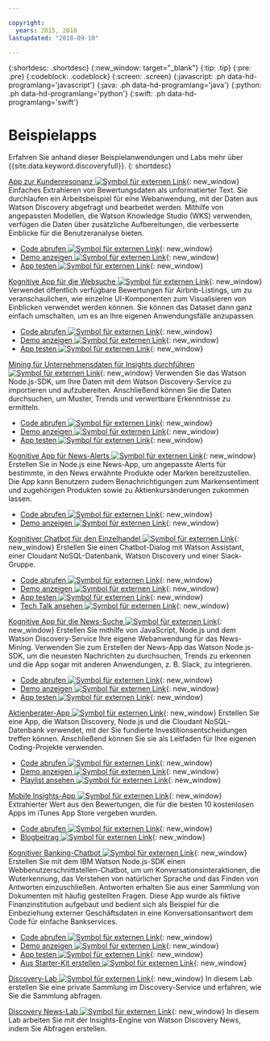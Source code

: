 ```yaml
---

copyright:
  years: 2015, 2018
lastupdated: "2018-09-10"

---
```


{:shortdesc: .shortdesc}
{:new_window: target="_blank"}
{:tip: .tip}
{:pre: .pre}
{:codeblock: .codeblock}
{:screen: .screen}
{:javascript: .ph data-hd-programlang='javascript'}
{:java: .ph data-hd-programlang='java'}
{:python: .ph data-hd-programlang='python'}
{:swift: .ph data-hd-programlang='swift'}

# Beispielapps

Erfahren Sie anhand dieser Beispielanwendungen und Labs mehr über {{site.data.keyword.discoveryfull}}.
{: shortdesc}

[App zur Kundenresonanz ![Symbol für externen Link](../../icons/launch-glyph.svg "Symbol für externen Link")](http://ibm.biz/customerinsightspattern){: new_window}
Einfaches Extrahieren von Bewertungsdaten als unformatierter Text. Sie durchlaufen ein Arbeitsbeispiel für eine Webanwendung, mit der Daten aus Watson Discovery abgefragt und bearbeitet werden. Mithilfe von angepassten Modellen, die Watson Knowledge Studio (WKS) verwenden, verfügen die Daten über zusätzliche Aufbereitungen, die verbesserte Einblicke für die Benutzeranalyse bieten.
  - [Code abrufen ![Symbol für externen Link](../../icons/launch-glyph.svg "Symbol für externen Link")](https://github.com/IBM/watson-discovery-food-reviews?cm_sp=Developer-_-develop-your-own-watson-discovery-service-application-_-Get-the-Code){: new_window}
  - [Demo anzeigen ![Symbol für externen Link](../../icons/launch-glyph.svg "Symbol für externen Link")](https://www.youtube.com/watch?v=gzlUSyLccSg){: new_window}
  - [App testen ![Symbol für externen Link](../../icons/launch-glyph.svg "Symbol für externen Link")](https://watson-discovery-food-reviews-demo.mybluemix.net/?cm_sp=dw-bluemix-_-code-_-devcenter){: new_window}

[Kognitive App für die Websuche ![Symbol für externen Link](../../icons/launch-glyph.svg "Symbol für externen Link")](http://ibm.biz/searchpattern){: new_window}
Verwendet öffentlich verfügbare Bewertungen für Airbnb-Listings, um zu veranschaulichen, wie einzelne UI-Komponenten zum Visualisieren von Einblicken verwendet werden können. Sie können das Dataset dann ganz einfach umschalten, um es an Ihre eigenen Anwendungsfälle anzupassen.
  - [Code abrufen ![Symbol für externen Link](../../icons/launch-glyph.svg "Symbol für externen Link")](https://github.com/IBM/watson-discovery-ui?cm_sp=Developer-_-develop-a-fully-featured-web-app-built-on-the-watson-discovery-service-_-Get-the-Code){: new_window}
  - [Demo anzeigen ![Symbol für externen Link](../../icons/launch-glyph.svg "Symbol für externen Link")](https://www.youtube.com/watch?v=5EEmQwcjUa4&cm_sp=Developer-_-develop-a-fully-featured-web-app-built-on-the-watson-discovery-service-_-View-the-Video){: new_window}
  - [App testen ![Symbol für externen Link](../../icons/launch-glyph.svg "Symbol für externen Link")](https://watson-discovery-ui-demo.mybluemix.net/?cm_sp=dw-bluemix-_-code-_-devcenter){: new_window}
  
[Mining für Unternehmensdaten für Insights durchführen ![Symbol für externen Link](../../icons/launch-glyph.svg "Symbol für externen Link")](http://ibm.biz/minedatapattern){: new_window}
Verwenden Sie das Watson Node.js-SDK, um Ihre Daten mit dem Watson Discovery-Service zu importieren und aufzubereiten. Anschließend können Sie die Daten durchsuchen, um Muster, Trends und verwertbare Erkenntnisse zu ermitteln.
  - [Code abrufen ![Symbol für externen Link](../../icons/launch-glyph.svg "Symbol für externen Link")](https://github.com/IBM/watson-discovery-analyze-data-breaches?cm_sp=IBMCode-_-import-enrich-and-gain-insight-from-data-_-Get-the-Code){: new_window}
  - [Demo anzeigen ![Symbol für externen Link](../../icons/launch-glyph.svg "Symbol für externen Link")](https://www.youtube.com/watch?v=zAu9tHefdDc&cm_sp=IBMCode-_-import-enrich-and-gain-insight-from-data-_-View-the-Demo){: new_window}
  - [App testen ![Symbol für externen Link](../../icons/launch-glyph.svg "Symbol für externen Link")](https://watson-discovery-analyze-data-breaches-20180525204327714.mybluemix.net/?cm_sp=dw-bluemix-_-code-_-devcenter){: new_window}

[Kognitive App für News-Alerts ![Symbol für externen Link](../../icons/launch-glyph.svg "Symbol für externen Link")](http://ibm.biz/newsalerting){: new_window}
Erstellen Sie in Node.js eine News-App, um angepasste Alerts für bestimmte, in den News erwähnte Produkte oder Marken bereitzustellen. Die App kann Benutzern zudem Benachrichtigungen zum Markensentiment und zugehörigen Produkten sowie zu Aktienkursänderungen zukommen lassen.
  - [Code abrufen ![Symbol für externen Link](../../icons/launch-glyph.svg "Symbol für externen Link")](https://github.com/IBM/watson-discovery-news-alerting?cm_sp=IBMCode-_-create-a-cognitive-news-alerting-app-_-Get-the-Code){: new_window}
  - [Demo anzeigen ![Symbol für externen Link](../../icons/launch-glyph.svg "Symbol für externen Link")](https://www.youtube.com/watch?v=N-HaIpPGde0&cm_sp=IBMCode-_-create-a-cognitive-news-alerting-app-_-View-the-demo){: new_window}
  
[Kognitiver Chatbot für den Einzelhandel ![Symbol für externen Link](../../icons/launch-glyph.svg "Symbol für externen Link")](http://ibm.biz/retailchatbot){: new_window}
Erstellen Sie einen Chatbot-Dialog mit Watson Assistant, einer Cloudant NoSQL-Datenbank, Watson Discovery und einer Slack-Gruppe.
  - [Code abrufen ![Symbol für externen Link](../../icons/launch-glyph.svg "Symbol für externen Link")](https://github.com/IBM/watson-online-store/?cm_sp=IBMCode-_-create-cognitive-retail-chatbot-_-Get-the-Code){: new_window}
  - [Demo anzeigen ![Symbol für externen Link](../../icons/launch-glyph.svg "Symbol für externen Link")](https://www.youtube.com/watch?v=b-94B3O1czU&cm_sp=IBMCode-_-create-cognitive-retail-chatbot-_-View-the-Demo){: new_window}
  - [App testen ![Symbol für externen Link](../../icons/launch-glyph.svg "Symbol für externen Link")](https://watson-online-store-live.mybluemix.net/?cm_sp=dw-bluemix-_-code-_-devcenter){: new_window}
  - [Tech Talk ansehen ![Symbol für externen Link](../../icons/launch-glyph.svg "Symbol für externen Link")](https://developer.ibm.com/code/videos/tech-talk-replay-create-cognitive-retail-chatbot/){: new_window}
  
[Kognitive App für die News-Suche ![Symbol für externen Link](../../icons/launch-glyph.svg "Symbol für externen Link")](http://ibm.biz/trendingnews){: new_window}
Erstellen Sie mithilfe von JavaScript, Node.js und dem Watson Discovery-Service Ihre eigene Webanwendung für das News-Mining. Verwenden Sie zum Erstellen der News-App das Watson Node.js-SDK, um die neuesten Nachrichten zu durchsuchen, Trends zu erkennen und die App sogar mit anderen Anwendungen, z. B. Slack, zu integrieren.
  - [Code abrufen ![Symbol für externen Link](../../icons/launch-glyph.svg "Symbol für externen Link")](https://github.com/IBM/watson-discovery-news/?cm_sp=IBMCode-_-create-a-cognitive-news-search-app-_-Get-the-Code){: new_window}
  - [Demo anzeigen ![Symbol für externen Link](../../icons/launch-glyph.svg "Symbol für externen Link")](https://www.youtube.com/watch?v=EZGgvci9nC0&cm_sp=IBMCode-_-create-a-cognitive-news-search-app-_-View-the-Demo){: new_window}
  - [App testen ![Symbol für externen Link](../../icons/launch-glyph.svg "Symbol für externen Link")](https://watson-discovery-news-demo.mybluemix.net/?cm_sp=dw-bluemix-_-code-_-devcenter){: new_window}
  
[Aktienberater-App ![Symbol für externen Link](../../icons/launch-glyph.svg "Symbol für externen Link")](http://ibm.biz/stockinformation){: new_window}
Erstellen Sie eine App, die Watson Discovery, Node.js und die Cloudant NoSQL-Datenbank verwendet, mit der Sie fundierte Investitionsentscheidungen treffen können. Anschließend können Sie sie als Leitfaden für Ihre eigenen Coding-Projekte verwenden.
  - [Code abrufen ![Symbol für externen Link](../../icons/launch-glyph.svg "Symbol für externen Link")](https://github.com/IBM/watson-stock-advisor){: new_window}
  - [Demo anzeigen ![Symbol für externen Link](../../icons/launch-glyph.svg "Symbol für externen Link")](https://youtu.be/uigisF50F8s){: new_window}
  - [Playlist ansehen ![Symbol für externen Link](../../icons/launch-glyph.svg "Symbol für externen Link")](https://www.youtube.com/playlist?list=PLzUbsvIyrNfknNewObx5N7uGZ5FKH0Fde){: new_window}

[Mobile Insights-App ![Symbol für externen Link](../../icons/launch-glyph.svg "Symbol für externen Link")](http://ibm.biz/mobileinsights){: new_window}
Extrahierter Wert aus den Bewertungen, die für die besten 10 kostenlosen Apps im iTunes App Store vergeben wurden.
  - [Code abrufen ![Symbol für externen Link](../../icons/launch-glyph.svg "Symbol für externen Link")](https://github.com/watson-developer-cloud/app-insights-discovery){: new_window}
  - [Blogbeitrag ![Symbol für externen Link](../../icons/launch-glyph.svg "Symbol für externen Link")](https://www.ibm.com/blogs/watson/2017/06/next-breakthrough-in-bad-customer-review/){: new_window}

[Kognitiver Banking-Chatbot ![Symbol für externen Link](../../icons/launch-glyph.svg "Symbol für externen Link")](http://ibm.biz/bankingbot){: new_window}
Erstellen Sie mit dem IBM Watson Node.js-SDK einen Webbenutzerschnittstellen-Chatbot, um um Konversationsinteraktionen, die Wuterkennung, das Verstehen von natürlicher Sprache und das Finden von Antworten einzuschließen. Antworten erhalten Sie aus einer Sammlung von Dokumenten mit häufig gestellten Fragen. Diese App wurde als fiktive Finanzinstitution aufgebaut und bedient sich als Beispiel für die Einbeziehung externer Geschäftsdaten in eine Konversationsantwort dem Code für einfache Bankservices.
  - [Code abrufen ![Symbol für externen Link](../../icons/launch-glyph.svg "Symbol für externen Link")](https://github.com/IBM/watson-banking-chatbot?cm_sp=IBMCode-_-create-cognitive-banking-chatbot-_-Get-the-Code){: new_window}
  - [Demo anzeigen ![Symbol für externen Link](../../icons/launch-glyph.svg "Symbol für externen Link")](https://www.youtube.com/watch?v=Jxi7U7VOMYg&cm_sp=IBMCode-_-create-cognitive-banking-chatbot-_-View-the-Demo){: new_window}
  - [App testen ![Symbol für externen Link](../../icons/launch-glyph.svg "Symbol für externen Link")](https://create-a-cognitive-banking-chatbot-hnike.mybluemix.net/?cm_sp=dw-bluemix-_-code-_-devcenter){: new_window}
  - [Aus Starter-Kit erstellen ![Symbol für externen Link](../../icons/launch-glyph.svg "Symbol für externen Link")](https://console.bluemix.net/developer/watson/create-project?starterKit=a5819b41-0f6f-34cb-9067-47fd16835d04&cm_sp=dw-bluemix-_-code-_-devcenter){: new_window}
   
[Discovery-Lab ![Symbol für externen Link](../../icons/launch-glyph.svg "Symbol für externen Link")](http://ibm.biz/watsondiscoverylab){: new_window}
In diesem Lab erstellen Sie eine private Sammlung im Discovery-Service und erfahren, wie Sie die Sammlung abfragen.

[Discovery News-Lab ![Symbol für externen Link](../../icons/launch-glyph.svg "Symbol für externen Link")](http://ibm.biz/discoverynewslab){: new_window}
In diesem Lab arbeiten Sie mit der Insights-Engine von Watson Discovery News, indem Sie Abfragen erstellen.
